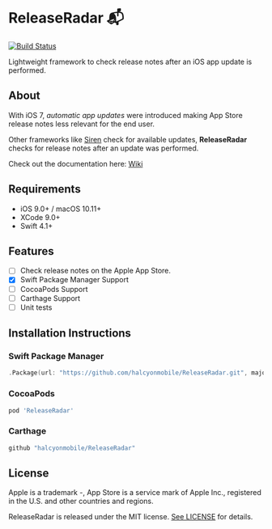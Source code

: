 # ReleaseRadar 📬

[![Build Status](https://travis-ci.org/halcyonmobile/ReleaseRadar.svg?branch=master)](https://travis-ci.org/halcyonmobile/ReleaseRadar)

Lightweight framework to check release notes after an iOS app update is performed.

## About

With iOS 7, *automatic app updates* were introduced making App Store release notes less relevant for the end user.

Other frameworks like [Siren](https://github.com/ArtSabintsev/Siren) check for available updates, **ReleaseRadar** checks for release notes after an update was performed.

Check out the documentation here: [Wiki](https://github.com/halcyonmobile/ReleaseRadar/wiki)

## Requirements

- iOS 9.0+ / macOS 10.11+
- XCode 9.0+
- Swift 4.1+

## Features

- [ ] Check release notes on the Apple App Store.
- [x] Swift Package Manager Support
- [ ] CocoaPods Support
- [ ] Carthage Support
- [ ] Unit tests

## Installation Instructions

### Swift Package Manager

```swift
.Package(url: "https://github.com/halcyonmobile/ReleaseRadar.git", majorVersion: 1)
```

### CocoaPods

```ruby
pod 'ReleaseRadar'
```

### Carthage

```swift
github "halcyonmobile/ReleaseRadar"
```

## License

Apple is a trademark -, App Store is a service mark of Apple Inc., registered in the U.S. and other countries and regions.

ReleaseRadar is released under the MIT license. [See LICENSE](https://github.com/halcyonmobile/ReleaseRadar/blob/master/LICENSE) for details.